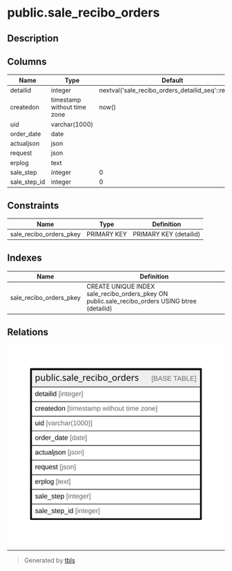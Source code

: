 # public.sale_recibo_orders

## Description

## Columns

| Name | Type | Default | Nullable | Children | Parents | Comment |
| ---- | ---- | ------- | -------- | -------- | ------- | ------- |
| detailid | integer | nextval('sale_recibo_orders_detailid_seq'::regclass) | false |  |  |  |
| createdon | timestamp without time zone | now() | true |  |  |  |
| uid | varchar(1000) |  | true |  |  |  |
| order_date | date |  | true |  |  |  |
| actualjson | json |  | true |  |  |  |
| request | json |  | true |  |  |  |
| erplog | text |  | true |  |  |  |
| sale_step | integer | 0 | true |  |  |  |
| sale_step_id | integer | 0 | true |  |  |  |

## Constraints

| Name | Type | Definition |
| ---- | ---- | ---------- |
| sale_recibo_orders_pkey | PRIMARY KEY | PRIMARY KEY (detailid) |

## Indexes

| Name | Definition |
| ---- | ---------- |
| sale_recibo_orders_pkey | CREATE UNIQUE INDEX sale_recibo_orders_pkey ON public.sale_recibo_orders USING btree (detailid) |

## Relations

![er](public.sale_recibo_orders.svg)

---

> Generated by [tbls](https://github.com/k1LoW/tbls)
